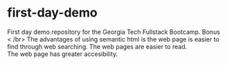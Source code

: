 # first-day-demo
First day demo repository for the Georgia Tech Fullstack Bootcamp. 
Bonus  < /br>
The advantages of using semantic html is the web page is easier to find through web searching. 
The web pages are easier to read.  <br />
The web page has greater accesibility.  <br />

